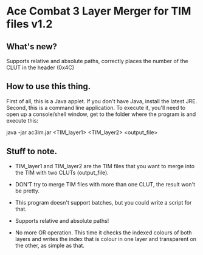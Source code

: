 # Ace Combat 3 Layer Merger for TIM files v1.2

## What's new?

Supports relative and absolute paths, correctly places
the number of the CLUT in the header (0x4C)

## How to use this thing.

First of all, this is a Java applet. If you don't have Java, install
the latest JRE. Second, this is a command line application. To execute
it, you'll need to open up a console/shell window, get to the folder
where the program is and execute this:

java -jar ac3lm.jar <TIM_layer1> <TIM_layer2> <output_file>

## Stuff to note.

* TIM_layer1 and TIM_layer2 are the TIM files that you want to merge
  into the TIM with two CLUTs (output_file).

* DON'T try to merge TIM files with more than one CLUT, the result
  won't be pretty.

* This program doesn't support batches, but you could write a script
  for that.

* Supports relative and absolute paths! 

* No more OR operation. This time it checks the indexed colours of
  both layers and writes the index that is colour in one layer and
  transparent on the other, as simple as that.
